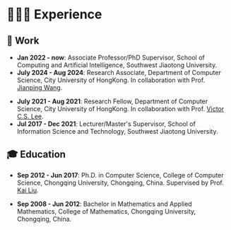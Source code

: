 # 👨🏻‍💻 Experience

## 💼 Work

- **Jan 2022 - now**: Associate Professor/PhD Supervisor, School of Computing and Artificial Intelligence, Southwest Jiaotong University.
- **July 2024 - Aug 2024**: Research Associate, Department of Computer Science, City University of HongKong. In collaboration with Prof. <a href="https://scholar.google.com.hk/citations?hl=zh-CN&user=bow_liAAAAAJ" class="no-underline">Jianping Wang</a>.
<!-- - **Jul 2017 - Jun 2021 (now)**: Postdoctoral Research Fellow, Shenzhen Institute for Advanced Study, University of Electronic Science and Technology of China, Shenzhen, China. 
 -->
 - **July 2021 - Aug 2021**: Research Fellow, Department of Computer Science, City University of HongKong. In collaboration with Prof. <a href="https://scholar.google.com/citations?user=6YkCbT8AAAAJ" class="no-underline">Victor C.S. Lee</a>.
 - **Jul 2017 - Dec 2021**: Lecturer/Master's Supervisor, School of Information Science and Technology, Southwest Jiaotong University.


## 🎓 Education

- **Sep 2012 - Jun 2017**: Ph.D. in Computer Science, College of Computer Science, Chongqing University, Chongqing, China. Supervised by Prof. <a href="https://scholar.google.com.hk/citations?user=6YkCbT8AAAAJ&hl" class="no-underline">Kai Liu</a>.
<!-- - **Sep 2012 - Jun 2019**: Postgraduate student (Joined the successive postgraduate-doctor program in 2019), Computer Science, College of Computer Science, Chongqing University, Chongqing, China. --> 
<!-- and Prof. <a href="https://scholar.google.com/citations?user=6YkCbT8AAAAJ" class="no-underline">Qingfeng Zhuge</a> -->
- **Sep 2008 - Jun 2012**: Bachelor in Mathematics and Applied Mathematics, College of Mathematics, Chongqing University, Chongqing, China.

<!-- ## 😎 Membership

- **Sep 2023 - now**: Member #G0818M, China Computer Federation (CCF).
- **Oct 2023 - now**: Member #3120145, Association for Computing Machinery (ACM).
- **Sep 2023 - now**: Member #99619216, Institute of Electrical and Electronics Engineers (IEEE).
- **Nov 2020 - Aug 2023**: Student Member #G0818G, China Computer Federation (CCF). -->

<!-- ## 👀 Reviewer

#### Journal

- IEEE Transactions on Intelligent Transportation Systems (T-ITS)
- IEEE Transactions on Consumer Electronics (TCE)
- IEEE Transactions on Vehicular Technology (TVT)
- Journal of Systems Architecture (JSA)
- Neural Computing and Applications (NCAA)
- The Journal of Supercomputing (TJSC)
- Journal of Computer Research and Development
- Tien Tzu Hsueh Pao/Acta Electronica Sinica

#### Conference

- IEEE Vehicular Technology Conference (VTC-Fall'23)
- International Conference on Artificial Intelligence of Things and Systems (AIoTSys'23)
- IEEE International Conference on Intelligent Transportation Systems (ITSC'22,23)
- IEEE Global Communications Conference (GLOBECOM'21,23)
- International Conference on Algorithms and Architectures for Parallel Processing (ICA3PP'21)
- China Conference on Internet of Things (Wireless Sensor Network) (CWSN'21)
- IEEE International Conference on Trust, Security and Privacy in Computing and Communications (TrustCom'20)
- IEEE International Symposium on Product Compliance Engineering-Asia (ISPCE-CN'20) -->
